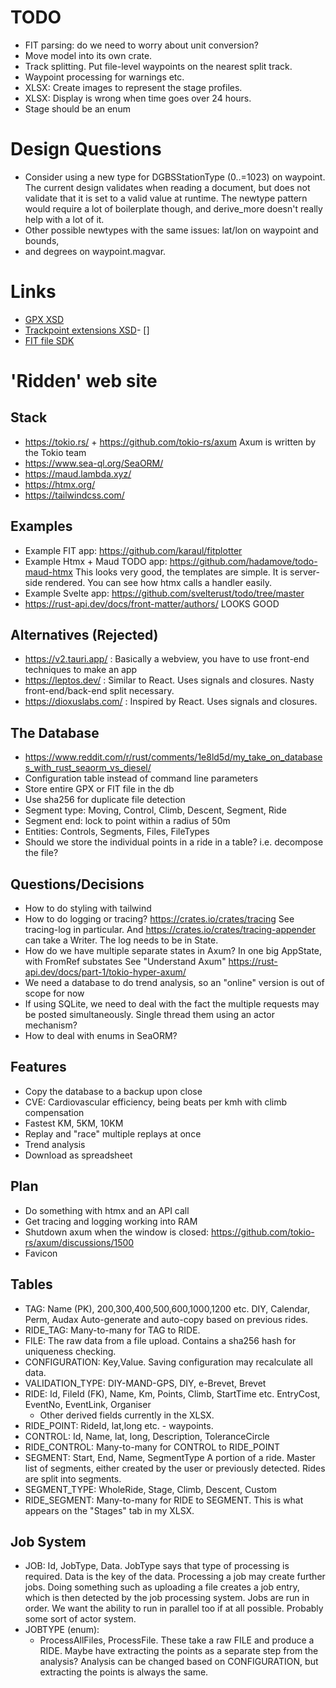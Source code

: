# TODO
- FIT parsing: do we need to worry about unit conversion?
- Move model into its own crate.
- Track splitting. Put file-level waypoints on the nearest split track.
- Waypoint processing for warnings etc.
- XLSX: Create images to represent the stage profiles.
- XLSX: Display is wrong when time goes over 24 hours.
- Stage should be an enum
 
# Design Questions
- Consider using a new type for DGBSStationType (0..=1023) on waypoint. The
  current design validates when reading a document, but does not validate that
  it is set to a valid value at runtime. The newtype pattern would require a lot
  of boilerplate though, and derive_more doesn't really help with a lot of it.
- Other possible newtypes with the same issues: lat/lon on waypoint and bounds,
- and degrees on waypoint.magvar.


# Links
- [GPX XSD](https://www.topografix.com/GPX/1/1/gpx.xsd)
- [Trackpoint extensions XSD](https://www8.garmin.com/xmlschemas/TrackPointExtensionv1.xsd)- []
- [FIT file SDK](https://developer.garmin.com/fit/overview/)



# 'Ridden' web site

## Stack
- https://tokio.rs/ + https://github.com/tokio-rs/axum
  Axum is written by the Tokio team
- https://www.sea-ql.org/SeaORM/
- https://maud.lambda.xyz/
- https://htmx.org/
- https://tailwindcss.com/

## Examples
- Example FIT app: https://github.com/karaul/fitplotter  
- Example Htmx + Maud TODO app: https://github.com/hadamove/todo-maud-htmx
  This looks very good, the templates are simple.
  It is server-side rendered.
  You can see how htmx calls a handler easily.
- Example Svelte app: https://github.com/svelterust/todo/tree/master
- https://rust-api.dev/docs/front-matter/authors/ LOOKS GOOD

## Alternatives (Rejected)
- https://v2.tauri.app/ : Basically a webview, you have to use front-end techniques to make an app
- https://leptos.dev/ : Similar to React. Uses signals and closures. Nasty front-end/back-end split necessary.
- https://dioxuslabs.com/ : Inspired by React. Uses signals and closures.

## The Database
- https://www.reddit.com/r/rust/comments/1e8ld5d/my_take_on_databases_with_rust_seaorm_vs_diesel/
- Configuration table instead of command line parameters
- Store entire GPX or FIT file in the db
- Use sha256 for duplicate file detection
- Segment type: Moving, Control, Climb, Descent, Segment, Ride
- Segment end: lock to point within a radius of 50m
- Entities: Controls, Segments, Files, FileTypes
- Should we store the individual points in a ride in a table? i.e. decompose the file?
  
## Questions/Decisions
- How to do styling with tailwind
- How to do logging or tracing? https://crates.io/crates/tracing See tracing-log in particular.
  And https://crates.io/crates/tracing-appender can take a Writer.
  The log needs to be in State.
- How do we have multiple separate states in Axum? In one big AppState, with FromRef substates
  See "Understand Axum" https://rust-api.dev/docs/part-1/tokio-hyper-axum/
- We need a database to do trend analysis, so an "online" version is out of scope for now
- If using SQLite, we need to deal with the fact the multiple requests may be posted
  simultaneously. Single thread them using an actor mechanism?
- How to deal with enums in SeaORM?


## Features
- Copy the database to a backup upon close
- CVE: Cardiovascular efficiency, being beats per kmh with climb compensation
- Fastest KM, 5KM, 10KM
- Replay and "race" multiple replays at once
- Trend analysis
- Download as spreadsheet

## Plan
- Do something with htmx and an API call
- Get tracing and logging working into RAM
- Shutdown axum when the window is closed: https://github.com/tokio-rs/axum/discussions/1500
- Favicon

## Tables
- TAG: Name (PK), 200,300,400,500,600,1000,1200 etc. DIY, Calendar, Perm, Audax
  Auto-generate and auto-copy based on previous rides.
- RIDE_TAG: Many-to-many for TAG to RIDE.
- FILE: The raw data from a file upload. Contains a sha256 hash for uniqueness checking.
- CONFIGURATION: Key,Value.
  Saving configuration may recalculate all data.
- VALIDATION_TYPE: DIY-MAND-GPS, DIY, e-Brevet, Brevet
- RIDE: Id, FileId (FK), Name, Km, Points, Climb, StartTime etc.
  EntryCost, EventNo, EventLink, Organiser
  + Other derived fields currently in the XLSX.
- RIDE_POINT: RideId, lat,long etc. - waypoints.
- CONTROL: Id, Name, lat, long, Description, ToleranceCircle
- RIDE_CONTROL: Many-to-many for CONTROL to RIDE_POINT
- SEGMENT: Start, End, Name, SegmentType
  A portion of a ride.
  Master list of segments, either created by the user or previously detected.
  Rides are split into segments. 
- SEGMENT_TYPE: WholeRide, Stage, Climb, Descent, Custom
- RIDE_SEGMENT: Many-to-many for RIDE to SEGMENT.
  This is what appears on the "Stages" tab in my XLSX.

## Job System
- JOB: Id, JobType, Data.
  JobType says that type of processing is required. Data is the key of the data.
  Processing a job may create further jobs.
  Doing something such as uploading a file creates a job entry, which is then detected by
  the job processing system. Jobs are run in order. We want the ability to run in parallel too
  if at all possible. Probably some sort of actor system.
- JOBTYPE (enum):
  - ProcessAllFiles, ProcessFile. These take a raw FILE and produce a RIDE.
    Maybe have extracting the points as a separate step from the analysis?
    Analysis can be changed based on CONFIGURATION, but extracting the points is
    always the same.